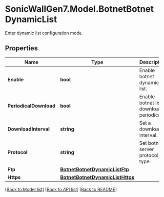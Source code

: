 # SonicWallGen7.Model.BotnetBotnetDynamicList
Enter dynamic list configuration mode.

## Properties

Name | Type | Description | Notes
------------ | ------------- | ------------- | -------------
**Enable** | **bool** | Enable botnet dynamic list. | [optional] 
**PeriodicalDownload** | **bool** | Enable botnet list download periodically. | [optional] 
**DownloadInterval** | **string** | Set a download interval. | [optional] 
**Protocol** | **string** | Set botnet server protocol type. | [optional] 
**Ftp** | [**BotnetBotnetDynamicListFtp**](BotnetBotnetDynamicListFtp.md) |  | [optional] 
**Https** | [**BotnetBotnetDynamicListHttps**](BotnetBotnetDynamicListHttps.md) |  | [optional] 

[[Back to Model list]](../README.md#documentation-for-models) [[Back to API list]](../README.md#documentation-for-api-endpoints) [[Back to README]](../README.md)

